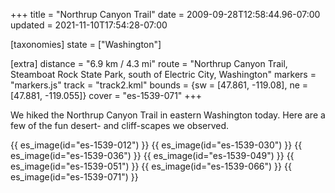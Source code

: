 +++
title = "Northrup Canyon Trail"
date = 2009-09-28T12:58:44.96-07:00
updated = 2021-11-10T17:54:28-07:00

[taxonomies]
state = ["Washington"]

[extra]
distance = "6.9 km / 4.3 mi"
route = "Northrup Canyon Trail, Steamboat Rock State Park, south of Electric City, Washington"
markers = "markers.js"
track = "track2.kml"
bounds = {sw = [47.861, -119.08], ne = [47.881, -119.055]}
cover = "es-1539-071"
+++

We hiked the Northrup Canyon Trail in eastern Washington today. Here are a few of the fun desert- and cliff-scapes we observed.

<!-- more -->

{{ es_image(id="es-1539-012") }}
{{ es_image(id="es-1539-030") }}
{{ es_image(id="es-1539-036") }}
{{ es_image(id="es-1539-049") }}
{{ es_image(id="es-1539-051") }}
{{ es_image(id="es-1539-066") }}
{{ es_image(id="es-1539-071") }}
